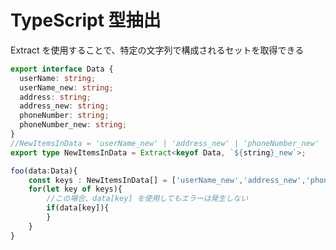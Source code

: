 # TypeScript 型抽出

Extract を使用することで、特定の文字列で構成されるセットを取得できる

```typescript
export interface Data {
  userName: string;
  userName_new: string;
  address: string;
  address_new: string;
  phoneNumber: string;
  phoneNumber_new: string;
}
//NewItemsInData = 'userName_new' | 'address_new' | 'phoneNumber_new'
export type NewItemsInData = Extract<keyof Data, `${string}_new`>;
```

```typescript
foo(data:Data){
    const keys : NewItemsInData[] = ['userName_new','address_new','phoneNumber_new'];
    for(let key of keys){
        //この場合、data[key] を使用してもエラーは発生しない
        if(data[key]){
        }
    }
}
```
